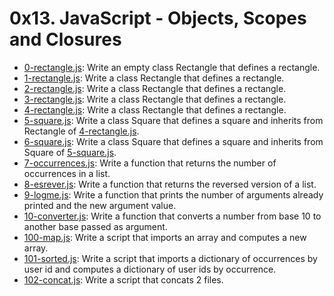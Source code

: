 # 0x13. JavaScript - Objects, Scopes and Closures

* [0-rectangle.js](./0-rectangle.js): Write an empty class Rectangle that defines a rectangle.
* [1-rectangle.js](./1-rectangle.js): Write a class Rectangle that defines a rectangle.
* [2-rectangle.js](./2-rectangle.js): Write a class Rectangle that defines a rectangle.
* [3-rectangle.js](./3-rectangle.js): Write a class Rectangle that defines a rectangle.
* [4-rectangle.js](./4-rectangle.js): Write a class Rectangle that defines a rectangle.
* [5-square.js](./5-square.js): Write a class Square that defines a square and inherits from Rectangle of [4-rectangle.js](./4-rectangle.js).
* [6-square.js](./6-square.js): Write a class Square that defines a square and inherits from Square of [5-square.js](./5-square.js).
* [7-occurrences.js](./7-occurrences.js): Write a function that returns the number of occurrences in a list.
* [8-esrever.js](./8-esrever.js): Write a function that returns the reversed version of a list.
* [9-logme.js](./9-logme.js): Write a function that prints the number of arguments already printed and the new argument value.
* [10-converter.js](./10-converter.js): Write a function that converts a number from base 10 to another base passed as argument.
* [100-map.js](./100-map.js): Write a script that imports an array and computes a new array.
* [101-sorted.js](./101-sorted.js): Write a script that imports a dictionary of occurrences by user id and computes a dictionary of user ids by occurrence.
* [102-concat.js](./102-concat.js): Write a script that concats 2 files.